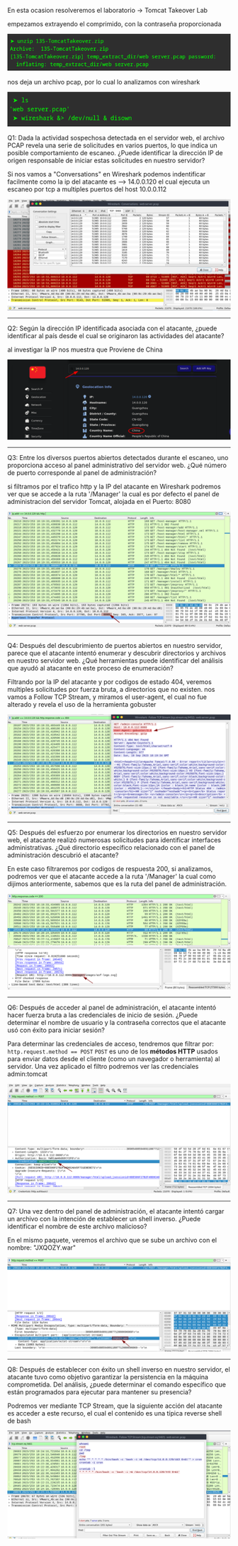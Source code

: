 
En esta ocasion resolveremos el laboratorio -> Tomcat Takeover Lab

empezamos extrayendo el comprimido, con la contraseña proporcionada

![image](../assets/images/2025-04-19_10-56.png)

nos deja un archivo pcap, por lo cual lo analizamos con wireshark

![image](../assets/images/2025-04-19_11-02.png)


Q1: Dada la actividad sospechosa detectada en el servidor web, el archivo PCAP revela una serie de solicitudes en varios puertos, lo que indica un posible comportamiento de escaneo. ¿Puede identificar la dirección IP de origen responsable de iniciar estas solicitudes en nuestro servidor?


Si nos vamos a "Conversations" en Wireshark podemos indentificar facilmente como la ip del atacante es --> 14.0.0.120  el cual ejecuta un escaneo por tcp a multiples puertos del host 10.0.0.112 

![image](../assets/images/2025-04-19_08-46.png)

-------------------



Q2: Según la dirección IP identificada asociada con el atacante, ¿puede identificar al país desde el cual se originaron las actividades del atacante?

al investigar la IP nos muestra que Proviene de China

![](../assets/images/2025-04-19_09-06.png)

--------------------

Q3: Entre los diversos puertos abiertos detectados durante el escaneo, uno proporciona acceso al panel administrativo del servidor web. ¿Qué número de puerto corresponde al panel de administración?

si filtramos por el trafico http y la IP del atacante en Wireshark podremos ver que se accede a la ruta '/Manager' la cual es por defecto el panel de administracion del servidor Tomcat, alojada en el Puerto: 8080


![imagen](../assets/images/2025-04-19_09-27.png)

--------------

Q4: Después del descubrimiento de puertos abiertos en nuestro servidor, parece que el atacante intentó enumerar y descubrir directorios y archivos en nuestro servidor web. ¿Qué herramientas puede identificar del análisis que ayudó al atacante en este proceso de enumeración?


Filtrando por la IP del atacante y por codigos de estado 404, veremos multiples solicitudes por fuerza bruta, a directorios que no existen. nos vamos a Follow TCP Stream, y miramos el user-agent, el cual no fue alterado y revela el uso de la herramienta gobuster

![imagen](../assets/images/2025-04-19_09-45.png)

----------


Q5: Después del esfuerzo por enumerar los directorios en nuestro servidor web, el atacante realizó numerosas solicitudes para identificar interfaces administrativas. ¿Qué directorio específico relacionado con el panel de administración descubrió el atacante?


En este caso filtraremos por codigos de respuesta 200, si analizamos, podremos ver que el atacante accede a la ruta '/Manager' la cual como dijimos anteriormente, sabemos que es la ruta del panel de administración.


![imagen](../assets/images/2025-04-19_18-15.png)

----------

Q6: Después de acceder al panel de administración, el atacante intentó hacer fuerza bruta a las credenciales de inicio de sesión. ¿Puede determinar el nombre de usuario y la contraseña correctos que el atacante usó con éxito para iniciar sesión?


Para determinar las credenciales de acceso, tendremos que filtrar por: ```http.request.method == POST``` 
`POST` es uno de los **métodos HTTP** usados para enviar datos desde el cliente (como un navegador o herramienta) al servidor. Una vez aplicado el filtro podremos ver las credenciales  admin:tomcat

![imagen](../assets/images/2025-04-19_10-18.png)

--------------

Q7: Una vez dentro del panel de administración, el atacante intentó cargar un archivo con la intención de establecer un shell inverso. ¿Puede identificar el nombre de este archivo malicioso?


En el mismo paquete, veremos el archivo que se sube un archivo con el nombre: "JXQOZY.war"

![image](../assets/images/2025-04-19_10-26.png)

-----------

Q8: Después de establecer con éxito un shell inverso en nuestro servidor, el atacante tuvo como objetivo garantizar la persistencia en la máquina comprometida. Del análisis, ¿puede determinar el comando específico que están programados para ejecutar para mantener su presencia?

Podremos ver mediante TCP Stream, que la siguiente acción del atacante es acceder a este recurso, el cual el contenido es una típica reverse shell de bash

![imagen](../assets/images/2025-04-19_10-36.png)
